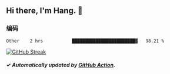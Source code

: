 ## Hi there, I'm Hang. 👋

### 编码

<!--START_SECTION:waka-->

```text
Other    2 hrs           ████████████████████████▓   98.21 %
```

<!--END_SECTION:waka-->

[![GitHub Streak](https://github-readme-streak-stats.herokuapp.com?user=huhuhang&hide_border=true&date_format=%5BY.%5Dn.j)](https://git.io/streak-stats)

##### ✓ Automatically updated by [GitHub Action](https://github.com/huhuhang/huhuhang/actions).

